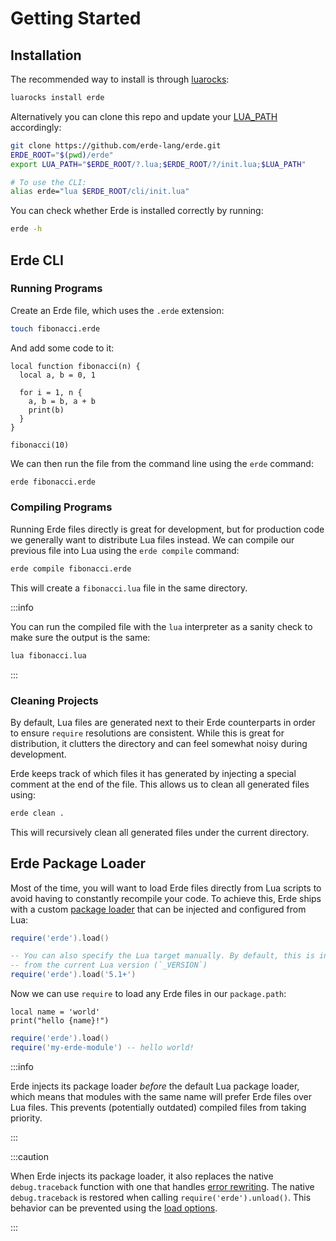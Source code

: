 # Getting Started

## Installation

The recommended way to install is through [luarocks](https://luarocks.org/modules/bsuth/erde):

```bash
luarocks install erde
```

Alternatively you can clone this repo and update your
[LUA_PATH](https://www.lua.org/pil/8.1.html) accordingly:

```bash
git clone https://github.com/erde-lang/erde.git
ERDE_ROOT="$(pwd)/erde"
export LUA_PATH="$ERDE_ROOT/?.lua;$ERDE_ROOT/?/init.lua;$LUA_PATH"

# To use the CLI:
alias erde="lua $ERDE_ROOT/cli/init.lua"
```

You can check whether Erde is installed correctly by running:

```bash
erde -h
```

## Erde CLI

### Running Programs

Create an Erde file, which uses the `.erde` extension:

```bash
touch fibonacci.erde
```

And add some code to it:

```erde
local function fibonacci(n) {
  local a, b = 0, 1

  for i = 1, n {
    a, b = b, a + b
    print(b)
  }
}

fibonacci(10)
```

We can then run the file from the command line using the `erde` command:

```bash
erde fibonacci.erde
```

### Compiling Programs

Running Erde files directly is great for development, but for production code
we generally want to distribute Lua files instead. We can compile our
previous file into Lua using the `erde compile` command:

```bash
erde compile fibonacci.erde
```

This will create a `fibonacci.lua` file in the same directory.

:::info

You can run the compiled file with the `lua` interpreter as a sanity check to
make sure the output is the same:

```bash
lua fibonacci.lua
```

:::

### Cleaning Projects

By default, Lua files are generated next to their Erde counterparts in order to
ensure `require` resolutions are consistent. While this is great for
distribution, it clutters the directory and can feel somewhat noisy during
development.

Erde keeps track of which files it has generated by injecting a special comment
at the end of the file. This allows us to clean all generated files using:

```bash
erde clean .
```

This will recursively clean all generated files under the current directory.

## Erde Package Loader

Most of the time, you will want to load Erde files directly from Lua scripts to
avoid having to constantly recompile your code. To achieve this, Erde ships with
a custom [package loader](https://www.lua.org/manual/5.1/manual.html#pdf-package.loaders)
that can be injected and configured from Lua:

```lua
require('erde').load()

-- You can also specify the Lua target manually. By default, this is inferred
-- from the current Lua version (`_VERSION`)
require('erde').load('5.1+')
```

Now we can use `require` to load any Erde files in our `package.path`:

```erde title=my-erde-module.erde
local name = 'world'
print("hello {name}!")
```

```lua title=my-lua-module.lua
require('erde').load()
require('my-erde-module') -- hello world!
```

:::info

Erde injects its package loader _before_ the default Lua package loader, which
means that modules with the same name will prefer Erde files over Lua files.
This prevents (potentially outdated) compiled files from taking priority.

:::

:::caution

When Erde injects its package loader, it also replaces the native
`debug.traceback` function with one that handles [error rewriting](/error-rewriting).
The native `debug.traceback` is restored when calling `require('erde').unload()`.
This behavior can be prevented using the [load options](/api#erdeload).

:::
